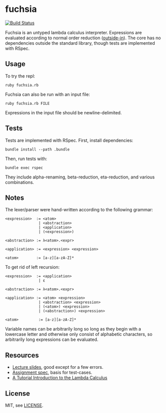 # fuchsia
[![Build Status](https://travis-ci.org/mtn/fuchsia.png)](https://travis-ci.org/mtn/fuchsia)

Fuchsia is an untyped lambda calculus interpreter. Expressions are evaluated according to normal order reduction ([outside-in](https://en.wikipedia.org/wiki/Beta_normal_form#Reduction_strategies)). The core has no dependencies outside the standard library, though tests are implemented with RSpec.

## Usage

To try the repl:

    ruby fuchsia.rb

Fuchsia can also be run with an input file:

    ruby fuchsia.rb FILE

Expressions in the input file should be newline-delimited.

## Tests

Tests are implemented with RSpec. First, install dependencies:

    bundle install --path .bundle

Then, run tests with:

    bundle exec rspec

They include alpha-renaming, beta-reduction, eta-reduction, and various combinations.

## Notes

The lexer/parser were hand-written according to the following grammar:

    <expression>  := <atom>
                   | <abstraction>
                   | <application>
                   | (<expression>)

    <abstraction> := λ<atom>.<expr>

    <application> := <expression> <expression>

    <atom>        := [a-z][a-zA-Z]*

To get rid of left recursion:

    <expression>  := <application>
                   | ε

    <abstraction> := λ<atom>.<expr>

    <application> := <atom> <expression>
                   | <abstraction> <expression>
                   | (<atom>) <expression>
                   | (<abstraction>) <expression>

    <atom>         := [a-z][a-zA-Z]*


Variable names can be arbitrarily long so long as they begin with a lowercase letter and otherwise only consist of alphabetic characters, so arbitrarily long expressions can be evaluated.

## Resources

* [Lecture slides](https://drona.csa.iisc.ernet.in/~deepakd/pav/lecture-notes.pdf), good except for a few errors.
* [Assignment spec](http://www.cs.rpi.edu/academics/courses/fall15/proglang/pa1/Programming%20Assignment%201.pdf), basis for test-cases.
* [A Tutorial Introduction to the Lambda Calculus](http://www.inf.fu-berlin.de/lehre/WS03/alpi/lambda.pdf)

## License

MIT, see [LICENSE](https://github.com/mtn/fuchsia/blob/master/LICENSE).
